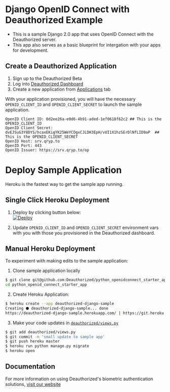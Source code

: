# Django OpenID Connect with Deauthorized Example

- This is a sample Django 2.0 app that uses OpenID Connect with the Deauthorized server.
- This app also serves as a basic blueprint for intergation with your apps for development.  

## Create a Deauthorized Application

1. Sign up to the Deauthorized Beta
2. Log into [Deauthorized Dashboard](https://www.deauthorized.com/users/sign_in)
3. Create a new application from [Applications](https://www.deauthorized.com/apps/new) tab

With your application provisioned, you will have the necessary `OPENID_CLIENT_ID` and `OPENID_CLIENT_SECRET` to launch the sample application.

```
OpenID Client ID: 0d2ee26a-e0d6-4b91-aded-1ef0618f62c2 ## This is the OPENID_CLIENT_ID
OpenID Client Secret: dvEJSuG3Y8DYS/hcaxEKigYK25WeYCOgxCJLDH3EpH/vUI1X1hzSErDlNfLID9aP  ## This is the OPENID_CLIENT_SECRET
OpenID Host: srv.qryp.to
OpenID Port: 443
OpenID Issuer: https://srv.qryp.to/op
```

# Deploy Sample Application

Heroku is the fastest way to get the sample app running.

## Single Click Heroku Deployment

1. Deploy by clicking button below:<br/>[![Deploy](https://www.herokucdn.com/deploy/button.svg)](https://heroku.com/deploy)

2. Update `OPENID_CLIENT_ID` and `OPENID_CLIENT_SECRET` environment vars with you with those you provisioned in the Deauthorized dashboard.

## Manual Heroku Deployment
To experiment with making edits to the sample application:

1. Clone sample application locally

```sh
$ git clone git@github.com:Deauthorized/python_openidconnect_starter_app.git
cd python_openid_connect_starter_app
```

2. Create Heroku Application:
```sh
$ heroku create --app deauthorized-django-sample
Creating ⬢ deauthorized-django-sample... done
https://deauthorized-django-sample.herokuapp.com/ | https://git.heroku.com/deauthorized-django-sample.git
```

3. Make your code updates in [`deauthorized/views.py`](https://github.com/Deauthorized/django_openidconnect_starter_app/blob/master/deauthorized/views.py)


```sh
$ git add deauthorized/views.py
$ git commit -m 'small update to sample app'
$ git push heroku master
$ heroku run python manage.py migrate
$ heroku open
```

## Documentation

For more information on using Deauthorized's biometric authentication solutions, [visit our website](https://www.deauthorized.com)
